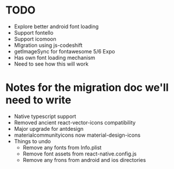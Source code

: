 # TODO
* Explore better android font loading
* Support fontello
* Support icomoon
* MIgration using js-codeshift
* getImageSync for fontawesome 5/6
Expo
* Has own font loading mechanism
* Need to see how this will work

# Notes for the migration doc we'll need to write
* Native typescript support
* Removed ancient react-vector-icons compatibility
* Major upgrade for antdesign
* materialcommunityicons now material-design-icons
* Things to undo
  * Remove any fonts from Info.plist
  * Remove font assets from react-native.config.js
  * Remove any frons from android and ios directories

